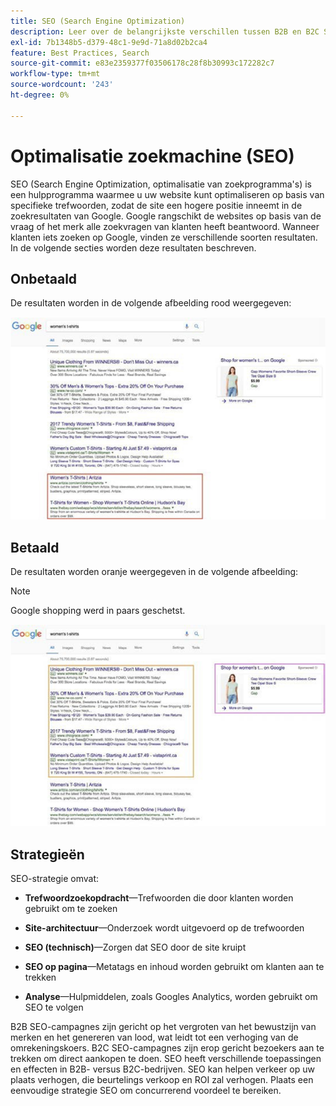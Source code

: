 ```yaml
---
title: SEO (Search Engine Optimization)
description: Leer over de belangrijkste verschillen tussen B2B en B2C SEO campagnes.
exl-id: 7b1348b5-d379-48c1-9e9d-71a8d02b2ca4
feature: Best Practices, Search
source-git-commit: e83e2359377f03506178c28f8b30993c172282c7
workflow-type: tm+mt
source-wordcount: '243'
ht-degree: 0%

---
```


# Optimalisatie zoekmachine (SEO)

SEO (Search Engine Optimization, optimalisatie van zoekprogramma&#39;s) is een hulpprogramma waarmee u uw website kunt optimaliseren op basis van specifieke trefwoorden, zodat de site een hogere positie inneemt in de zoekresultaten van Google. Google rangschikt de websites op basis van de vraag of het merk alle zoekvragen van klanten heeft beantwoord. Wanneer klanten iets zoeken op Google, vinden ze verschillende soorten resultaten. In de volgende secties worden deze resultaten beschreven.

## Onbetaald

De resultaten worden in de volgende afbeelding rood weergegeven:

![Onbetaalde zoekresultaten voor SEO Google](../../assets/playbooks/seo-unpaid.png)

## Betaald

De resultaten worden oranje weergegeven in de volgende afbeelding:

>[!NOTE]
>
>Google shopping werd in paars geschetst.

![Betaalde zoekresultaten voor SEO Google](../../assets/playbooks/seo-paid.png)

## Strategieën

SEO-strategie omvat:

- **Trefwoordzoekopdracht**—Trefwoorden die door klanten worden gebruikt om te zoeken

- **Site-architectuur**—Onderzoek wordt uitgevoerd op de trefwoorden

- **SEO (technisch)**—Zorgen dat SEO door de site kruipt

- **SEO op pagina**—Metatags en inhoud worden gebruikt om klanten aan te trekken

- **Analyse**—Hulpmiddelen, zoals Googles Analytics, worden gebruikt om SEO te volgen

B2B SEO-campagnes zijn gericht op het vergroten van het bewustzijn van merken en het genereren van lood, wat leidt tot een verhoging van de omrekeningskoers. B2C SEO-campagnes zijn erop gericht bezoekers aan te trekken om direct aankopen te doen. SEO heeft verschillende toepassingen en effecten in B2B- versus B2C-bedrijven. SEO kan helpen verkeer op uw plaats verhogen, die beurtelings verkoop en ROI zal verhogen. Plaats een eenvoudige strategie SEO om concurrerend voordeel te bereiken.
